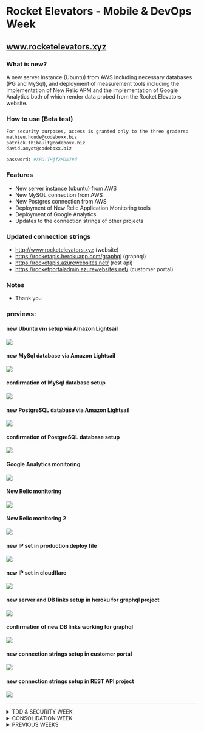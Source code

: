 # Rocket Elevators - Mobile & DevOps Week

## www.rocketelevators.xyz

### What is new?

A new server instance (Ubuntu) from AWS including necessary databases (PG and MySql), and deployment of measurement tools including the implementation of New Relic APM and the implementation of Google Analytics both of which render data probed from the Rocket Elevators website.

### How to use (Beta test)

```bash
For security purposes, access is granted only to the three graders:
mathieu.houde@codeboxx.biz
patrick.thibault@codeboxx.biz
david.amyot@codeboxx.biz

password: #XPD!THjf2MDk7#d
```

### Features
- New server instance (ubuntu) from AWS
- New MySQL connection from AWS
- New Postgres connection from AWS
- Deployment of New Relic Application Monitoring tools
- Deployment of Google Analytics 
- Updates to the connection strings of other projects

### Updated connection strings
- http://www.rocketelevators.xyz (website)
- https://rocketapis.herokuapp.com/graphql (graphql)
- https://rocketapis.azurewebsites.net/ (rest api)
- https://rocketportaladmin.azurewebsites.net/ (customer portal)

### Notes
- Thank you

### previews:
#### new Ubuntu vm setup via Amazon Lightsail
![](https://lh3.googleusercontent.com/pw/AM-JKLXXVmfCfXQ7dU0F5ItYInLwmBGSIy3eUnYLjRZN7resWmqwgvcoprlOWzjfAOoHsEhS-V_YCj0cYUq3Gdh1LUMQuE196a-cAV69fcMWTQI0eHsUJ78Og8BEVwCH4gpQEqqknDuRbZ1_8rcMMdutqERf=w1033-h1026-no?authuser=0)

#### new MySql database via Amazon Lightsail
![](https://lh3.googleusercontent.com/pw/AM-JKLVuPQGBNisJMsWIkjc0FTkt8pGZxvyLSTAbrooiDyhI82dnUefeMHkJ5IflluSfZBNULOaPjvVUB0d20R_CmghyW7KTDByZaBMoG6jXrScYo0wKraQL7NBYeCuhegxHwvdggGAY6QRcg8aO159DgBFR=w1082-h868-no?authuser=0)

#### confirmation of MySql database setup
![](https://lh3.googleusercontent.com/pw/AM-JKLXKG1H1GHbrDl-QEWBNa3X4sYj7R0DiV22l2i_npkxUIMbcLTpJl-3qYYxY2GUJhAz1Pn63jrv_5YwLGegSnMpGaTR417I8sF0jjlDqsVVFXCEXhwSW65gan2a4wDtyY0Nu5SW7clv_zcW5uNsvgST9=w1759-h1026-no?authuser=0)

#### new PostgreSQL database via Amazon Lightsail
![](https://lh3.googleusercontent.com/pw/AM-JKLVRQ2BPTi_OjJj-dcFzG3DdrIqLQLxHQRg79SyK43EmB308pvbCOnlcfABFG7hW5wMurDNucY9KrhQW76nHxuCFVFRzWWHVPbfZMpS43Z8uQQcxx-jiz3yA6R6NxclXWPGLEe1EcMCuQJTwWJ_mo6Oz=w1127-h875-no?authuser=0)

#### confirmation of PostgreSQL database setup
![](https://lh3.googleusercontent.com/pw/AM-JKLXz715_jDQruntc5-CXxMEnZEWxbJ0LmmNlIl0QoqMsxnX18RM8rzcRvPvK5Tz32Z3fcNoIll59VSgmfLnlMMaJYymsHBTOqHfQ93h6p09LU77UFpKljb89TLexZhfiJAjZ3OCs_ZQIZ1I8kiZDe2Zh=w1920-h676-no?authuser=0)

#### Google Analytics monitoring
![](https://lh3.googleusercontent.com/pw/AM-JKLW-JBdPWYqghnJq7zCSUSNPRvURD71A1giU5_iweSPm0VJNDJZeEc_iMo_9iMfgfEEVDVHz8oAdwRdGsvnwl8yOf1RBXNjYc0XJUxb9YGt_zndm8jJ1ZWrXBkss5SkpwJH8Zrq7LZ1N8F_QY_Ze1ePI=w1293-h974-no?authuser=0)

#### New Relic monitoring 
![](https://lh3.googleusercontent.com/pw/AM-JKLVZ1buJr1yuuf6DMY6HY1r_eBEXgfCNNM9isqvFieKd_IIhZ-fGKA93NvQNfHUl8fxzyN8YJfbLcbKuuy7sXscHVaRPbGACIEniGaG69HJ1ZHrM1NTXeWQU-7Dhv1og_i6EkYYRbLcjyu_EkD5xIU_G=w924-h1026-no?authuser=0)

#### New Relic monitoring 2
![](https://lh3.googleusercontent.com/pw/AM-JKLVFI0da6VKr34u6kL3emU2d7zuxwSGAQ8SJcO4fXST9-tovMmF1Ai5xQ5xv77755kWlVtNNhPVgtq2LcoGHePC0eSQtTI3rLaz2R-JDMAGO6pePqgEufQ2VCLwTgdvtYZoIPgNAATTqPW-nPmG8TuIH=w1441-h1026-no?authuser=0)

#### new IP set in production deploy file
![](https://lh3.googleusercontent.com/pw/AM-JKLWtfbLNn-IwoHW4G6Gm1FwYB5kN120VpRFBVEVhIOnGjCKuTUrumsULi_1YLdK_-2ObgwaVbWSpv_VrNvjYQF3lJGszmEAUL9cEcw53zUGWYtbX696FG1SeBy9k8_xO-xWprnzXAqk-V49UFh2dZPYD=w755-h206-no?authuser=0)

#### new IP set in cloudflare
![](https://lh3.googleusercontent.com/pw/AM-JKLUFiSWw__qKgarNlsRkpJcMmtpSIfREDlMnJtJaQAcxIJcHFrAMLdnhxe1QK6kvKD_f9gdrdLh81B8wDVq2Dos42aKTiZfowRwCbnmnx4DeaPQuViksh32yYmyl4yz9AMbb2YCX9WuJOz-IqI6pfU29=w1022-h76-no?authuser=0)

#### new server and DB links setup in heroku for graphql project
![](https://lh3.googleusercontent.com/pw/AM-JKLWwnUjwd_wJzZJSxfCHkfrHKcsO1hhenbY4V_KLIbqsBnxsQDzz14BYjA37yHDBt4c53VhQ3y7cFETZSDWRT1E0JHdkOQLCVkhBOt0Bnuzq2CoCx2hF67ti7uavwRgbwLaWlGLCJrbkeEpLRPmBpK2E=w1157-h1026-no?authuser=0)

#### confirmation of new DB links working for graphql
![](https://lh3.googleusercontent.com/pw/AM-JKLXPHQgxfcTY9bjt3rcEJAwdbRuk5je7c4A-txscsHXTBgYqGJDTc4r0ixi72K3uoU7zXFmfMt5DjAyu_qU9t3hy0wXVwrymfmz30y-FfZd-JDGgzG30chEtyyebybl-31gbW_43OyznSxP0MCumPxSp=w1513-h929-no?authuser=0)

#### new connection strings setup in customer portal
![](https://lh3.googleusercontent.com/pw/AM-JKLUTXrUJlg2qH5gVKlTinalvFlbi6KGNWdyvOycSVTXVyZtwuL1_-DVjtfwsxerGacUTm8te7AgkhnohhMwuUoxeEBPIO7aIPLfWie_nEpNl5Zh86eKeWYvhzV-8okarntveNYhb6I4vXVNOUKuUV4Im=w1314-h308-no?authuser=0)

#### new connection strings setup in REST API project
![](https://lh3.googleusercontent.com/pw/AM-JKLWtIYyQrmDqWOBCTSGq-vIVThxkeAtM7QRMpw-zAEb79uo924HXawnZN408_34JLWeX1LzFkukS1dWgMsUgKFjBktA6jd_o6lKJ0OFeXZe84X1ZndZ1KWjB2obfRodFsRmd-H4qbbndUJsA8RWevsNf=w1920-h450-no?authuser=0)


----------------


<Details>
<summary>TDD & SECURITY WEEK</summary>

### What is new?

A new content delivery module in the information system to enable media content placement in the company's elevators. Specifically, a stock ticker of the day stream was created which would come from a RapidAPI source but for testing stub requests were implemented. TDD was done using RSpec with the file located in the lib directory with its respective test file in the RSpec directory. Additional tests were also included in the existing information system located in the RSpec directory.

### How to use

```bash
rspec --format doc --color
```

### Location
There are five files where tests are located overall.
- Lib/
    - elevator_media.rb
- spec/
  - controllers/
    - interventions_controller_spec.rb
  - models/
    - user_spec.rb
  - customer_spec.rb
  - elevator_media_spec.rb

### Notes
It may take about 30-60 seconds for the test to start after initiating the rspec command. Below is the preview of the successful tests, if you see red, please double check your rails env in rails_helper.rb and that the database in the env you're using has data in it as the interventions controller tests require existing data. You'll also need to include a devise config line in the same file. See both rails_helper.rb and spec_helper.rb to check it matches yours in case of any failures.

#### test preview:
![](https://lh3.googleusercontent.com/pw/AM-JKLU8FJQvbsScu90uUQ-r4TGHkxSsfvsj5Sul2sauDRKaHdmlTB5r4nUWJw9aWkorS29rzFkyfriwPO9S3cpBD7VFfzcG7zhIIDo-Lfq5MiNGmWMzzr1YJBPNqOYweeA031qGPBZOHcNPBkvtIHtxT5zb=w804-h687-no)

### New Gems installed and used

```bash
group :development, :test do
  gem 'rspec-rails', '~> 4.1.0'
  gem 'webmock', '~> 3.13'
  gem 'rails-controller-testing'
  gem 'shoulda-matchers', '~> 5.0'
end

gem 'uri'
gem 'net-http', '~> 0.1.1'
gem 'openssl', '~> 2.2'
gem 'devise-security'
```
### Other Notes
If for whatever reason after seeding you need to login to the back office via localhost, the new password is '#XPD!THjf2MDk7#d' with email of Mathieu, Patrick, or David A's codeboxx emails. Also, please note cap production deploy was not run, so changes are in this repo only and not on production. The security part of this week's project was submitted seperately as a Google Doc.

----------------
</details>

<Details>
<summary>CONSOLIDATION WEEK</summary>

### Website: www.rocketelevators.xyz

<Details>
<summary>CONSOLIDATION WEEK - INTERVENTION FORM</summary>

### What is new?

A way to manage interventions which includes a new form at /interventions/new and a new MySQL table where submissions are saved to. Only employees can access the form.

### How to use

You can go to the website (link above) and login with your email using password: 'codeboxx', or use 'nicolas.genest@codeboxx.biz' with password 'codeboxx'. Click on "Interventions" in the menu bar or go directly to: www.rocketelevators.xyz/interventions/new

### Notes
Please note NOT ALL CUSTOMERS HAVE A BUILDING. If you come across a customer with no buildings to select, it means they don't have a service contract with us, or are late with their service bill. In which case, please select another customer with buildings to see the cascading effect.

#### form preview:
![](https://lh3.googleusercontent.com/pw/AM-JKLWH76S9M6Z2kTtsMq97fxmB77bmSeS_gkOjXifFN0bqh9FpFp1A0sutx8W3mlPbTo6RmF1RhrkYZEggGE7E3vBkPZIL1uUFqsWQ1s5H5GZH_p36sxARUAseieXufao6kLttl4EAnfZPa7yidKp-qf5O=w1224-h735-no)

![](https://lh3.googleusercontent.com/pw/AM-JKLWPy_uvIuW6HscTlVpM-acWDA_rBNh_MZH3zutWObxQ15P_ediGRPj63XSpppr0bDEi_JNSXLxa9_mHcl2uQAa_b8f1gtGUk5ugDPvFrzl_7eCi_v6YFFbSF9xO2Uii9JYwlby3eePB9ve_MmYFYvGd=w1175-h789-no)

![](https://lh3.googleusercontent.com/pw/AM-JKLWMgU515bl65zGG90tp1ZCMhG2G1K2DYQI-KHQxgNS2ZSs9Lt5tspDL0SZ7cWlpuEhnTut1Vgc6rvzLKGB5TtQDWCaRZhN7VK-5sn-P5OsonWbftec5M2UcItxGfshJK923GDHoaFOicaWE0yhElT3i=w1172-h778-no)

![](https://lh3.googleusercontent.com/pw/AM-JKLXTpolu-tSzIXKWwlxrfEbB4-6uqUgwe6fdS6NQuGpkqTKesuunOFux5-1-_u6XRRDuXb6tvo5IYTlgaxSaI0QC6WeUT8sll23DtIAiiYsyaK5LjrInfvwxM8JDesoTThhimjLgc2dWMMw1ORJivRmy=w1168-h828-no)

![](https://lh3.googleusercontent.com/pw/AM-JKLUMK5GUepPmUq2QJlGJU2kHTPygF1JhtOdXvuZdC76ySKubNmwImveE7MqtnRWCmE7YjmkFGUhOLrl_RGX821vqn4FTqSfrwgyDyZapJFx1M0kfnoFkSg1pPM8OOEVNMdkX02NVpLVPmRBb-uNKpQdy=w1190-h878-no)

![](https://lh3.googleusercontent.com/pw/AM-JKLVW_ueaL058qv2kzbqYRttTEOSdtQbOf_Ks417WQpZD29LTD3JnuD1BYVDoR4cdxvGogYMYpv2Is3vzHy71EIBzE2ygxd8S7_IVTB1oeEf9555ILwrPSd2MQHhRFYE9CK91kq_WO8yFKvMeyT3vLeRZ=w1355-h1306-no)

### New Gems installed and used

```bash
None
```
### Other Notes
Form previews were taken in local environment. Names of customers and their associated building/battery/column/elevator ids my be different than what's currently up.

----------------
</details>

<Details>
<summary>CONSOLIDATION WEEK - SLACK INTEGRATION</summary>

### What is new?
Notifications via Slack when new interventions are created.

### How to use
In the 'elevator_operations' channel, a bot is setup to automatically send a notification when a new intervention form is filled out.

#### previews:
![](https://lh3.googleusercontent.com/pw/AM-JKLWr1wxmy_qilXLNJMGyz5RmPlfLTS1IJksY5b9zt2LkPS4lQc0uCYEkaxMGR4l4uuuIezWEawIQ0R4qVv1Gbc0fwSuzfNAnSK6g0BiTEm0rKhyGUB_os-WdcjLBGzvVf0avlqLXWovZN43rQ53IQENw=w801-h99-no)

![](https://lh3.googleusercontent.com/pw/AM-JKLXbMTyp_1X-H6FKw0wGa5C5bEGH06tFLlgIntokxG9t8f7BumrErVQlgQ-EznVwrjye2Ipu8uDKcJvr6-vEnHLXMbalukAVdCC2XQThbGg9rPglOPAFyjxp2XIS-6Lwr0wFetvMGfFYI-CowTRT0L72=w830-h97-no)

### New Gems installed and used

```bash
gem "slack-notifier"
```
### Other Notes
No additional notes.

----------------
</details>

<details>
<summary>CONSOLIDATION WEEK - REST API</summary>

Link to repo: [Rocket Elevators Foundation - REST API](https://github.com/starshyp/Rocket-Elevators-Foundation-REST-API)
</details>
</Details>

<details>
<summary>PREVIOUS WEEKS </summary>
Ruby version : ruby 2.6.6

Rails version: Rails 5.2.6

Important Gems: Cancancan, rails-Admin, Devise, Rolify, Pg & Multiverse.

Databases: MySQL(RayanTaing) & PostgreSQL(RayanTaing_datawarehouse_development).

General MySQL terminal commands concerning the RayanTaing database:
- ```rails db:drop db:create db:migrate db:seed```

General PostgreSQL terminal commands concerning the RayanTaing_datawarehouse_development database:
- ```DB=datawarehouse rails db:drop db:create db:migrate db:seed```

MySQL Tables: Users, Employees, Roles, Quotes, Leads, Address, Customers, Buildings, BuildingDetails,
Battery, Columns, Elevators and AddressGeocode.

PostgreSQL Tables: FactQuotes, FactContact, FactElevator & DimCustomers

Seeding: 21 users(with the password of "codeboxx") & employees, 25 quote forms (these quotes are for the purpose of testing the database, the numbers inside do not respect the normal calculations), 10 leads(ContactUs forms),
100 adresses, 50 customers, 50 building details, 50 buildings; each buildings has 1
battery  (Total : 50 battery), each battery has 3 columns(Total : 150 columns) & each column has 4
elevators (Total : 600 elevators) and a random number of building details between 0 and 5.

Admin of the site: All of the employees of Rocket Elevators havec the admin privileges so it is possible
to have access to the Back Office by connecting to their accounts. We used the email adress of nicolas.genest@codeboxx.biz with password codeboxx to test the website.

Back Office ONLY visible to admins.

Data transfer from MySQL to PostgreSQL is done through a rake task : - ```rails dwh:import```

For all the data transfers and making the right relationships for the transfers, the ":import" rake task
has been used.

For the three .SQL files, you can use this syntax while in the "current" folder of "ColbyB" in the Codeboxx server : psql codeboxx -h codeboxx-postgresql.cq6zrczewpu2.us-east-1.rds.amazonaws.com -d RayanTaing_datawarehouse_development -f QuoteRequest.sql

# Whats new (API week)
Admins Dashboard
- Audio briefing provided By IBM Watson
- Maps For geolocating our "Customers" provided by Gmaps4rails

Contact Us sections sends to
- ZenDesk API a Question Ticket
- Dropbox API with a provided attached file
- SendGrid API with a Thank you Email to the user

Updating Elevator Status to ``"Intervention"`` sends a message to
- Slack Rocket Elevator Server in #elevator_operations
- Sends a SMS to a Targeted number set in ``"application.yml"`` using Twilio API

To try the code, you have to start the server log into the Rocket Elevators website and click on  “back office” in the top navigation bar. You would then have to select the elevators tab in the navigation section and select a random elevator. The final step would be to edit the status and change it to “intervention”.

More Info
<Details>
<summary>SendGrid API</summary>

### What is SendGrid?

SendGrid provides a cloud-based service that assists businesses with email delivery.

### How to use

Submit a contact form using your email address.

### New gems installed

```bash
gem 'sendgrid-ruby'
gem "figaro"
```

### Implementation
*app/controllers/leads_controller.rb*
```ruby
mail = Mail.new
mail.from = Email.new(email: 'rocketelevator312890+sendgrid@gmail.com')
personalization = Personalization.new
personalization.add_to(Email.new(email: @lead.Email))
#personalization.add_to(Email.new(email: params[:Email]))
personalization.add_dynamic_template_data({
    "FullName" => @lead.FullName,
    "ProjectName" => @lead.ProjectName
    })
mail.add_personalization(personalization)
mail.template_id = 'd-a1170dbad8924f9ba0f038014445e76b'

sg = SendGrid::API.new(api_key: ENV['SENDGRID_API_KEY'])
begin
  response = sg.client.mail._("send").post(request_body: mail.to_json)
rescue Exception => e
  puts e.message
end
puts response.status_code
puts response.body
#puts response.parsed_body
puts response.headers
```
*Email preview when someone submits a contact form*

![](https://uc8cb2b4ed7396b17340c665177b.previews.dropboxusercontent.com/p/thumb/ABPWglemUAyJeYg5R4wsWnEPWWyZ_R5Mf0D8LTUad5TP3QOxl0icFttmBloIHpUGQPAphIjaK80oy92F0HG-Owz85QGBEUkBrfYKy_b8JSDZJM4o_uLsoYAZ9co0hXEcciCGDakierbPbciD_1UkxiPUGeZAjGM39zl4he1F1jlkdX4NS5J0qnOLACS_6vPkzeKCNU-eeR9y5YYahxWaFGQf3GhM7FBiFwkEdn7pEKhsB7AMirT7iYIksp-110x5yNfY5eHzZWK4nCoj3AP3gFyiPv2MchbWSPoWaFycXvRL_o1UpHv2Dr3wOSHKFyYd3L-KEl2aZIsdYcxv-zJ49kzz-9WSj_IozXXDqFL7_y6Y49plbrYV3Pgkq56Ovs-Cd_ThA4HpOIv4UJIg7M8LsNEW/p.png)

### Notes
No notes.
</details>

<Details>
<summary>IBM Watson (Text to Speech) API</summary>

### What is IBM Watson (Text to Speech)?

It is an API cloud service that enables you to convert written text into natural-sounding audio in a variety of languages and voices within an existing application.

### How to use

Login to the backoffice with nicolas.genest@codeboxx.biz with password 'codeboxx', click on the 'Audio Brief' tab and click the button to play. Please wait 2-6 seconds for the audio to process and play after clicking the button.

### New gems installed

```bash
gem 'ibm_watson', '~> 2.1', '>= 2.1.1'
gem "figaro"
```

### Implementation
*app/controllers/watson_controller.rb*
```ruby
class WatsonController < ApplicationController
  require "ibm_watson"
  require "ibm_watson/text_to_speech_v1"
  include IBMWatson

  def refreshaudio
    ################## IBM WATSON ##################
    authenticator = IBMWatson::Authenticators::IamAuthenticator.new(
      apikey: ENV['TEXT_TO_SPEECH_APIKEY'],
    )
    text_to_speech = IBMWatson::TextToSpeechV1.new(
      authenticator: authenticator
    )
    text_to_speech.service_url = ENV['TEXT_TO_SPEECH_URL'] #/v1/workspaces/
    
    user = Employee.where(user_id: current_user.id).first

    greeting = "Greetings #{user.FirstName} #{user.LastName}. There are currently #{Elevator.count} elevators deployed in #{Building.count} buildings of your #{Customer.count} customers. Currently, #{Elevator.where.not(:Status => "on").count} elevators are not in Running Status and are being serviced. You currently have #{Quote.count} quotes awaiting processing. You currently have #{Lead.count} leads in your contact requests. #{Battery.count} are deployed across #{Address.distinct.count(:City)} cities."

    #puts JSON.pretty_generate(text_to_speech.list_voices.result)
    #File.open("app/assets/audio/watson.mp3", "wb") do |audio_file|
      response = text_to_speech.synthesize(
        text: greeting,
        accept: "audio/mp3",
        voice: "en-GB_JamesV3Voice"
      ).result
      send_data response
    #end
    ################## IBM WATSON ##################
  end

end
```
*lib/watson.rb*
```ruby
module RailsAdmin
  module Config
    module Actions
      class Watson < RailsAdmin::Config::Actions::Base
        RailsAdmin::Config::Actions.register(self)

        register_instance_option :root? do
          true
        end

        register_instance_option :breadcrumb_parent do
          nil
        end

        register_instance_option :route_fragment do
          'watson.html.erb'
        end

        register_instance_option :link_icon do
          'icon-play'
        end

        register_instance_option :statistics? do
          true
        end

      end
    end
  end
end
```
*config/locales/en.yml*
```yml
en:
  admin:
    actions:
      watson:
        title: "IBM Watson"
        menu: "Audio Brief"
        breadcrumb: "Audio Brief"
```

*app/views/rails_admin/main/watson.html.erb*
```javascript
<%= audio_tag "/watson/refreshaudio", class: "audio-play" %>
<p class="btn btn-primary audioButton">Play Briefing</p>

<%= javascript_tag "window._token = '#{form_authenticity_token}'" %>

<script>

    $(".audioButton").on("click", function() {
        $(".audio-play")[0].currentTime = 0;
        return $(".audio-play")[0].play();
    });
</script>
```
*config/routes,rb*
```ruby
get "/watson/refreshaudio", to: "watson#refreshaudio"
```


*Audio briefing in backend preview*
![](https://ucecc5d66f6dbfb17ccf6a128f94.previews.dropboxusercontent.com/p/thumb/ABMEkIJruupz7Z3agPjY-9q1NIijZGxo4fXJKRCGD6jlQSYpD0bso9CsbYeNgXPkj1W8lpC6DUEcbFTsuCxK2gvZe-dXzJAWR8M1Sfn-vgKfmV6VbZFlbK2BYoISFypcXiI_-QXxFTBTladbLfvhUftY1LTI7uKANnZzc7yWJ3zF-pznmPdc-7I9O65ccIOEiTfZot8sG8HxuySFbHdzBLajwkHiDrDcOHCQfzFDDg7Q4YSrG8G7wNHsmpo3rEgQGmUNLbXkjTlQsPzByleApsBJNr7ur5gkP7DOJYA2uu3QROCo6V5W7GeqF8r_reCSOJr6jgqDWfCL05oIRC1Q6UQszRwzD2nZD8but788KL-vduNfHzjozrmVTl7mMp4cqyqwS7O3xEGEtQWJSfXQloB_/p.png)

### Notes
After pressing the 'Play Briefing' button, give it 5 seconds to process and play. Also, after updating the count of a resource (leads, quotes, etc.), go back to the main 'Dashboard' then back to the audio tab and wait 30 seconds before playing the audio again for it to update with the new figures.
</details>

</details>
